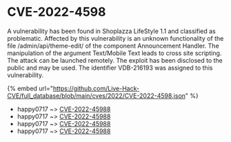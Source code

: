 # CVE-2022-4598

A vulnerability has been found in Shoplazza LifeStyle 1.1 and classified as problematic. Affected by this vulnerability is an unknown functionality of the file /admin/api/theme-edit/ of the component Announcement Handler. The manipulation of the argument Text/Mobile Text leads to cross site scripting. The attack can be launched remotely. The exploit has been disclosed to the public and may be used. The identifier VDB-216193 was assigned to this vulnerability.

{% embed url="https://github.com/Live-Hack-CVE/full_database/blob/main/cves/2022/CVE-2022-4598.json" %}


* happy0717 ~> [CVE-2022-45988](https://www.alice-snow.ru/2022/database/cve-2022-4598/cve-2022-45988-happy0717)
* happy0717 ~> [CVE-2022-45988](https://www.alice-snow.ru/2022/database/cve-2022-4598/cve-2022-45988-happy0717)
* happy0717 ~> [CVE-2022-45988](https://www.alice-snow.ru/2022/database/cve-2022-4598/cve-2022-45988-happy0717)
* happy0717 ~> [CVE-2022-45988](https://www.alice-snow.ru/2022/database/cve-2022-4598/cve-2022-45988-happy0717)